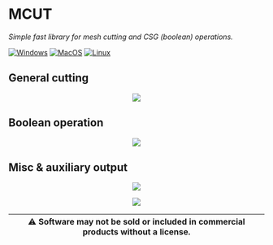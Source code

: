 # MCUT

_Simple fast library for mesh cutting and CSG (boolean) operations._

[![Windows](https://github.com/cutdigital/mcut/actions/workflows/windows.yml/badge.svg)](https://github.com/cutdigital/mcut/actions/workflows/windows.yml)
[![MacOS](https://github.com/cutdigital/mcut/actions/workflows/macos.yml/badge.svg)](https://github.com/cutdigital/mcut/actions/workflows/macos.yml) [![Linux](https://github.com/cutdigital/mcut/actions/workflows/linux.yaml/badge.svg)](https://github.com/cutdigital/mcut/actions/workflows/linux.yaml)

## General cutting

<p align="center">
  <img src="https://github.com/cutdigital/mcut.github.io/blob/master/docs/media/repo-teaser/github-teaser.png?raw=true">
</p>

## Boolean operation

<p align="center">
  <img src="https://github.com/cutdigital/mcut.github.io/blob/master/docs/media/repo-teaser/teaser2.png?raw=true">
</p>

## Misc & auxiliary output

<p align="center">
  <img src="https://github.com/cutdigital/mcut.github.io/blob/master/docs/media/repo-teaser/teaser2-aux-edgepng.png?raw=true">
</p>

<p align="center">
  <img src="https://github.com/cutdigital/mcut.github.io/blob/master/docs/media/repo-teaser/teaser2-seams.png?raw=true">
</p>

|:warning: Software may not be sold or included in commercial products without a license. |
| --- |

